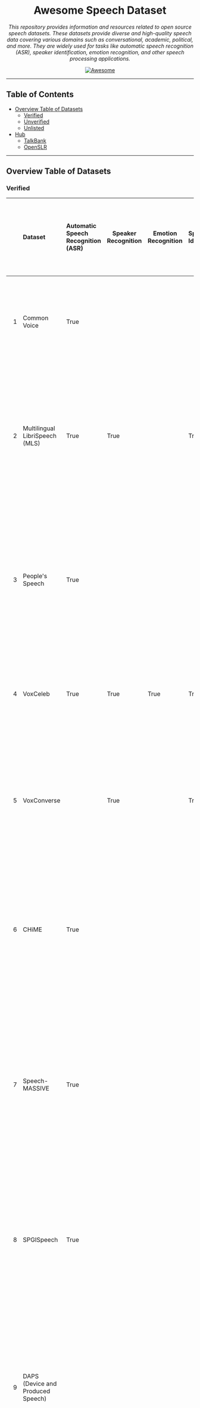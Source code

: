 <div align="center">

# Awesome Speech Dataset

*This repository provides information and resources related to open source speech datasets. These datasets provide
diverse and high-quality speech data covering various domains such as conversational, academic, political, and more.
They are widely used for tasks like automatic speech recognition (ASR), speaker identification, emotion recognition, and
other speech processing applications.*

[![Awesome](https://awesome.re/badge.svg)](https://awesome.re)

</div>

---

## Table of Contents

- [Overview Table of Datasets](#overview-table-of-datasets)
    - [Verified](#verified)
    - [Unverified](#unverified)
    - [Unlisted](#unlisted)
- [Hub](#hub)
    - [TalkBank](#talkbank)
    - [OpenSLR](#openslr)

---

## Overview Table of Datasets

### Verified

|    | Dataset                           | Automatic Speech Recognition (ASR) | Speaker Recognition | Emotion Recognition | Speaker Identification | Speaker Verification | Speech Separation | Speaker Diarisation (Diarization) | Voice Activity Detection (VAD) / Speech Activity Detection (SAD) / Speech Detection | Speech Enhancement | Answering Machine Detection (AMD) | Spoken Language Understanding (SLU) | Speech Translation (ST) | Language Identification (LID) | Text to Speech (TTS) | Spoken NER | Source separation  | Download                                                                                               | Multilingual | Source                                                                                     | Version | Paper                                                                                                                                                                                                                                                             | Interspeech | Description                                                                                                                                                                                                                                                                             |
|---:|:----------------------------------|:-----------------------------------|---------------------|---------------------|:-----------------------|----------------------|-------------------|-----------------------------------|-------------------------------------------------------------------------------------|--------------------|-----------------------------------|-------------------------------------|-------------------------|-------------------------------|----------------------|------------|--------------------|--------------------------------------------------------------------------------------------------------|--------------|--------------------------------------------------------------------------------------------|---------|-------------------------------------------------------------------------------------------------------------------------------------------------------------------------------------------------------------------------------------------------------------------|-------------|-----------------------------------------------------------------------------------------------------------------------------------------------------------------------------------------------------------------------------------------------------------------------------------------|
|  1 | Common Voice                      | True                               |                     |                     |                        |                      |                   |                                   |                                                                                     |                    |                                   |                                     |                         |                               |                      |            |                    | [Common Voice](https://commonvoice.mozilla.org/en/datasets)                                            | True         | Mozilla Foundation                                                                         | 21      |                                                                                                                                                                                                                                                                   |             | Massive multilingual, crowd-sourced speech corpus with 20,408+ hours across 124 languages (CC0 licensed).                                                                                                                                                                               |
|  2 | Multilingual LibriSpeech (MLS)    | True                               | True                |                     | True                   | True                 |                   |                                   |                                                                                     |                    |                                   |                                     |                         |                               |                      |            |                    | [facebook/multilingual_librispeech](https://huggingface.co/datasets/facebook/multilingual_librispeech) | True         | Facebook / Meta                                                                            | 1       |                                                                                                                                                                                                                                                                   |             | Multilingual LibriSpeech (MLS) is a large-scale multilingual corpus derived from LibriVox audiobooks, encompassing eight languages and designed to support research in speech processing tasks.                                                                                         |
|  3 | People's Speech                   | True                               |                     |                     |                        |                      |                   |                                   |                                                                                     |                    |                                   |                                     |                         |                               |                      |            |                    | [MLCommons/peoples_speech](https://huggingface.co/datasets/MLCommons/peoples_speech)                   |              | MLCommons                                                                                  | 1       | [The People's Speech: A Large-Scale Diverse English Speech Recognition Dataset for Commercial Usage](https://arxiv.org/abs/2111.09344)                                                                                                                            |             | The People's Speech dataset is a free-to-download, 30,000-hour (and growing) supervised conversational English speech recognition corpus licensed for academic and commercial use under CC-BY-SA (with a CC-BY subset).                                                                 |
|  4 | VoxCeleb                          | True                               | True                | True                | True                   | True                 | True              |                                   |                                                                                     |                    |                                   |                                     |                         |                               |                      |            |                    | [VoxCeleb](https://www.robots.ox.ac.uk/~vgg/data/voxceleb/vox2.html)                                   | True         | University of Oxford                                                                       | 2       | [VoxCeleb2: Deep Speaker Recognition](https://www.robots.ox.ac.uk/~vgg/publications/2018/Chung18a/chung18a.pdf)                                                                                                                                                   |             | Over 1 million utterances from 6,112 speakers (~2,442 hours) for state-of-the-art speaker recognition research.                                                                                                                                                                         |
|  5 | VoxConverse                       |                                    | True                |                     | True                   | True                 |                   | True                              |                                                                                     |                    |                                   |                                     |                         |                               |                      |            |                    | [VoxConverse](https://mm.kaist.ac.kr/datasets/voxconverse/)                                            |              | University of Oxford                                                                       |         | [Spot the conversation: speaker diarisation in the wild](https://arxiv.org/abs/2007.01216)                                                                                                                                                                        |             | VoxConverse is an audio-visual speaker diarization dataset comprising over 50 hours of multispeaker clips of human speech, automatically extracted and time-aligned from “in the wild” YouTube videos                                                                                   |
|  6 | CHiME                             | True                               |                     |                     |                        |                      |                   | True                              | True                                                                                | True               |                                   |                                     |                         |                               |                      |            |                    | [CHiME-6](https://openslr.org/150/)                                                                    |              | University of Sheffield                                                                    | 6       | [CHiME-6 Challenge:Tackling Multispeaker Speech Recognition for Unsegmented Recordings](https://arxiv.org/abs/2004.09249)                                                                                                                                         |             | A series of datasets focusing on speech in noisy environments (streets, cafés, homes). Includes CHiME-4 and CHiME-5/6, used for robust, far‐field ASR research.                                                                                                                         |
|  7 | Speech-MASSIVE                    | True                               |                     |                     |                        |                      |                   |                                   |                                                                                     |                    |                                   | True                                | True                    | True                          | True                 |            |                    | [FBK-MT/Speech-MASSIVE](https://huggingface.co/datasets/FBK-MT/Speech-MASSIVE)                         | True         | NAVER LABS                                                                                 |         | [Speech-MASSIVE: A Multilingual Speech Dataset for SLU and Beyond](https://arxiv.org/abs/2408.03900)                                                                                                                                                              | True        | Speech-MASSIVE is a publicly released multilingual speech dataset containing over 70 000 recordings in 12 typologically diverse languages, annotated for intent prediction and slot filling and designed to support SLU, ASR, language identification, and speech translation research. |
|  8 | SPGISpeech                        | True                               |                     |                     |                        |                      |                   |                                   |                                                                                     |                    |                                   |                                     |                         |                               |                      |            |                    | [kensho/spgispeech](https://huggingface.co/datasets/kensho/spgispeech)                                 |              | Kensho                                                                                     |         | [SPGISpeech: 5,000 hours of transcribed financial audio for fully formatted end-to-end speech recognition](https://arxiv.org/abs/2104.02014)                                                                                                                      | True        | SPGISpeech is a 5,000-hour, fully formatted, end-to-end English speech-to-text corpus of professionally transcribed financial earnings calls, released free for non-commercial use.                                                                                                     |
|  9 | DAPS (Device and Produced Speech) |                                    |                     |                     |                        |                      |                   |                                   |                                                                                     | True               |                                   |                                     |                         |                               |                      |            |                    | [DAPS (Device and Produced Speech) Dataset](https://zenodo.org/records/4660670)                        |              | Adobe Research / Center for Computer Research in Music and Acoustics (Stanford University) |         | [Can we Automatically Transform Speech Recorded on Common Consumer Devices in Real-World Environments into Professional Production Quality Speech? — A Dataset, Insights, and Challenges](https://ccrma.stanford.edu/~gautham/Site/daps_files/mysore-spl2015.pdf) |             | Thought for a couple of seconds The DAPS dataset is an aligned corpus of clean, professionally produced, and consumer-device recorded speech samples designed to train and evaluate algorithms that transform everyday recordings into studio-quality audio.                            |
| 10 | DipCo (Dinner Party Corpus)       | True                               |                     |                     | True                   |                      |                   |                                   |                                                                                     |                    |                                   |                                     |                         |                               |                      |            | True               | [DiPCo -- Dinner Party Corpus](https://zenodo.org/records/8122551)                                     |              | Amazon                                                                                     |         | [DiPCo -- Dinner Party Corpus](https://arxiv.org/abs/1909.13447)                                                                                                                                                                                                  | True        | The Dinner Party Corpus (DiPCo) is a multi-microphone dataset of natural English dinner-table conversations designed for benchmarking noise-robust and distant speech processing tasks.                                                                                                 |

### Unverified

| Dataset                                            | ASR  | Speaker Recognition | Emotion Recognition | SLU (Intent/Slot) | Spoken NER | Speaker Identification |
|:---------------------------------------------------|:-----|:--------------------|:--------------------|:------------------|:-----------|:-----------------------|
| Libriadapt                                         | True |                     |                     |                   |            |                        |
| Libri-CSS                                          | True |                     |                     |                   |            |                        |
| Microsoft Scalable Noisy Speech Dataset            | True |                     |                     |                   |            |                        |
| MSP Podcast Corpus                                 | True |                     |                     |                   |            |                        |
| Persian Consonant Vowel Combination (PCVC) Dataset | True |                     |                     |                   |            |                        |
| Speech Accent Archive                              | True |                     |                     |                   |            |                        |
| Speech Commands Dataset                            | True |                     |                     |                   |            |                        |
| Spoken Commands dataset                            | True |                     |                     |                   |            |                        |
| Spoken Wikipedia Corpora                           | True |                     |                     |                   |            |                        |
| Tatoeba                                            | True |                     |                     |                   |            |                        |
| TIMIT dataset                                      | True |                     |                     |                   |            |                        |
| Zero Resource Speech Challenge                     | True |                     |                     |                   |            |                        |
| Voice Gender Detection                             |      | True                |                     |                   |            |                        |
| RAVDESS                                            |      |                     | True                |                   |            |                        |
| CREMA-D                                            |      |                     | True                |                   |            |                        |
| AESDD                                              |      |                     | True                |                   |            |                        |
| ANAD                                               |      |                     | True                |                   |            |                        |
| BAVED                                              |      |                     | True                |                   |            |                        |
| CaFE                                               |      |                     | True                |                   |            |                        |
| CMU-MOSEI                                          |      |                     | True                |                   |            |                        |
| CMU-MOSI                                           |      |                     | True                |                   |            |                        |
| DEMoS                                              |      |                     | True                |                   |            |                        |
| DES                                                |      |                     | True                |                   |            |                        |
| EEKK                                               |      |                     | True                |                   |            |                        |
| Emo-DB                                             |      |                     | True                |                   |            |                        |
| EmoFilm                                            |      |                     | True                |                   |            |                        |
| EmoSynth                                           |      |                     | True                |                   |            |                        |
| Emotional Voices Database                          |      |                     | True                |                   |            |                        |
| Emotional Voice dataset - Nature                   |      |                     | True                |                   |            |                        |
| EmotionTTS                                         |      |                     | True                |                   |            |                        |
| Emov-DB                                            |      |                     | True                |                   |            |                        |
| EMOVO                                              |      |                     | True                |                   |            |                        |
| eNTERFACE05                                        |      |                     | True                |                   |            |                        |
| GEMEP corpus                                       |      |                     | True                |                   |            |                        |
| JL corpus                                          |      |                     | True                |                   |            |                        |
| Keio-ESD                                           |      |                     | True                |                   |            |                        |
| LEGO Corpus                                        |      |                     | True                |                   |            |                        |
| MSP-IMPROV                                         |      |                     | True                |                   |            |                        |
| Multimodal EmotionLines Dataset (MELD)             |      |                     | True                |                   |            |                        |
| MuSe-CAR                                           |      |                     | True                |                   |            |                        |
| OGVC                                               |      |                     | True                |                   |            |                        |
| RECOLA                                             |      |                     | True                |                   |            |                        |
| SAVEE Dataset                                      |      |                     | True                |                   |            |                        |
| SEMAINE                                            |      |                     | True                |                   |            |                        |
| SER Datasets                                       |      |                     | True                |                   |            |                        |
| SEWA                                               |      |                     | True                |                   |            |                        |
| ShEMO                                              |      |                     | True                |                   |            |                        |
| TESS                                               |      |                     | True                |                   |            |                        |
| URDU-Dataset                                       |      |                     | True                |                   |            |                        |
| VIVAE                                              |      |                     | True                |                   |            |                        |
| VoxPopuli                                          | True |                     |                     |                   |            | True                   |

| Dataset                                                | Download                                                                                           | Description                                                                                                                       | Source |
|--------------------------------------------------------|----------------------------------------------------------------------------------------------------|-----------------------------------------------------------------------------------------------------------------------------------|:------:|
| **CMU Wilderness**                                     | [CMU Wilderness](http://festvox.org/cmu_wilderness/)                                               | Speech dataset with multiple accents reciting passages from the Bible.                                                            |  True  |
| **DAPS Dataset**                                       | [DAPS Dataset](https://archive.org/details/daps_dataset)                                           | 20 speakers reading 5 excerpts each from public domain books (~14 minutes per speaker).                                           |  True  |
| **Libriadapt**                                         | [Libriadapt](https://github.com/akhilmathurs/libriadapt)                                           | Facilitates domain adaptation research for ASR models with three types of domain shifts.                                          |  True  |
| **Libri-CSS**                                          | [Libri-CSS](https://github.com/chenzhuo1011/libri_css)                                             | Derived from LibriSpeech by concatenating utterances to simulate conversational far‐field replays.                                |  True  |
| **Microsoft Scalable Noisy Speech Dataset**            | [MS-SNSD](https://github.com/microsoft/MS-SNSD)                                                    | Noisy speech dataset scalable to arbitrary sizes with varying speakers, noise types, and SNR levels.                              |  True  |
| **MSP Podcast Corpus**                                 | [MSP Podcast Corpus](https://ecs.utdallas.edu/research/researchlabs/msp-lab/MSP-Podcast.html)      | 100 hours of podcast speech from 100+ speakers, annotated with emotional labels and attribute-based descriptors.                  |  True  |
| **Persian Consonant Vowel Combination (PCVC) Dataset** | [PCVC](https://github.com/S-Malek/PCVC)                                                            | Modern Persian speech corpus of consonant-vowel combinations (138 samples per speaker) for ASR and speaker recognition.           |  True  |
| **sample_voice_data**                                  | [sample_voice_data](https://github.com/jim-schwoebel/sample_voice_data)                            | 52 audio files per class (male & female) for testing purposes.                                                                    |  True  |
| **Speech Accent Archive**                              | [Speech Accent Archive](https://www.kaggle.com/rtatman/speech-accent-archive/version/1)            | Dataset for various accent detection tasks.                                                                                       |  True  |
| **Speech Commands Dataset**                            | [Speech Commands Dataset](http://ai.googleblog.com/2017/08/launching-speech-commands-dataset.html) | 65,000 one-second utterances of 30 short words for keyword spotting.                                                              |  True  |
| **Spoken Commands dataset**                            | [Spoken Commands dataset](https://github.com/JohannesBuchner/spoken-command-recognition)           | Large database of free audio samples for voice activity detection and syllable recognition.                                       |  True  |
| **Spoken Wikipedia Corpora**                           | [Spoken Wikipedia Corpora](https://nats.gitlab.io/swc/)                                            | 38 GB dataset available in audio and non-audio formats based on Wikipedia articles.                                               |  True  |
| **Tatoeba**                                            | [Tatoeba](https://tatoeba.org/eng/downloads)                                                       | Large database of sentences, translations, and spoken audio for language learning.                                                |  True  |
| **TIMIT dataset**                                      | [TIMIT dataset](https://catalog.ldc.upenn.edu/LDC93S1)                                             | Broadband recordings of 630 speakers reading phonetically rich sentences with time-aligned transcriptions.                        | False  |
| **Zero Resource Speech Challenge**                     | [Zero Resource Speech Challenge](https://github.com/bootphon/zerospeech2017)                       | Challenge to build an end-to-end spoken dialogue system from scratch with zero linguistic expertise.                              |  True  |

| Dataset                    | Download                                                                          | Description                                                                   | OpenSource |
|----------------------------|-----------------------------------------------------------------------------------|-------------------------------------------------------------------------------|:----------:|
| **Voice Gender Detection** | [Voice Gender Detection](https://github.com/jim-schwoebel/voice_gender_detection) | GitHub repo for gender detection using the VoxCeleb dataset (7000+ speakers). |    True    |

| Dataset                                    | Download                                                                                                              | Description                                                                                                                 | OpenSource |
|--------------------------------------------|-----------------------------------------------------------------------------------------------------------------------|-----------------------------------------------------------------------------------------------------------------------------|:----------:|
| **RAVDESS**                                | [Zenodo RAVDESS](https://zenodo.org/record/1188976)                                                                   | 7,356 clips of emotional speech and song by 24 professional actors covering 8 emotions.                                     |    True    |
| **CREMA-D**                                | [CREMA-D GitHub](https://github.com/CheyneyComputerScience/CREMA-D)                                                   | 7,442 audio-visual clips from 91 actors performing 12 sentences in 6 emotions with crowd-sourced ratings.                   |    True    |
| **AESDD**                                  | [AESDD](http://m3c.web.auth.gr/research/aesdd-speech-emotion-recognition/)                                            | ~500 utterances by diverse actors simulating various emotions.                                                              |    True    |
| **ANAD**                                   | [ANAD](https://www.kaggle.com/suso172/arabic-natural-audio-dataset)                                                   | 1,384 recordings by multiple speakers with 3 emotions (angry, happy, surprised).                                            |    True    |
| **BAVED**                                  | [BAVED](https://www.kaggle.com/a13x10/basic-arabic-vocal-emotions-dataset)                                            | 1,935 recordings by 61 speakers (45 male, 16 female) focusing on vocal emotion.                                             |    True    |
| **CaFE**                                   | [CaFE](https://www.gel.usherbrooke.ca/audio/cafe.htm)                                                                 | 6 different sentences by 12 speakers (6 females, 6 males) for emotion recognition tasks.                                    |    True    |
| **CMU-MOSEI**                              | [CMU-MOSEI](https://www.amir-zadeh.com/datasets)                                                                      | 65 hours of annotated video and audio data from 1000+ speakers covering 6 emotions plus Likert scale ratings.               |    True    |
| **CMU-MOSI**                               | [CMU-MOSI](https://www.amir-zadeh.com/datasets)                                                                       | 2,199 opinion utterances annotated with sentiment on a seven-point scale.                                                   |    True    |
| **DEMoS**                                  | [DEMoS](https://zenodo.org/record/2544829)                                                                            | 9,365 emotional and 332 neutral samples produced by 68 native speakers.                                                     |    True    |
| **DES**                                    | [DES](http://kom.aau.dk/~tb/speech/Emotions/)                                                                         | Recordings from 4 speakers expressing 5 emotions: neutral, surprise, happiness, sadness, and anger.                         |    True    |
| **EEKK**                                   | [EEKK](https://metashare.ut.ee/repository/download/4d42d7a8463411e2a6e4005056b40024a19021a316b54b7fb707757d43d1a889/) | 26 passages read by 10 speakers in 4 emotions (joy, sadness, anger, neutral).                                               |    True    |
| **Emo-DB**                                 | [Emo-DB](http://emodb.bilderbar.info/index-1280.html)                                                                 | 800 recordings from 10 actors (balanced gender) covering 7 emotions.                                                        |    True    |
| **EmoFilm**                                | [EmoFilm](https://zenodo.org/record/1326428)                                                                          | 1,115 audio instances (sentences extracted from films) with emotional content.                                              |    True    |
| **EmoSynth**                               | [EmoSynth](https://zenodo.org/record/3727593)                                                                         | 144 audio files labeled by 40 listeners in terms of valence and arousal.                                                    |    True    |
| **Emotional Voices Database**              | [Emotional Voices Database](https://github.com/numediart/EmoV-DB)                                                     | Various emotions recorded by 5 voice actors (amused, angry, disgusted, neutral, sleepy).                                    |    True    |
| **Emotional Voice dataset - Nature**       | [Emotional Voice dataset - Nature](https://www.nature.com/articles/s41562-019-0533-6)                                 | 2,519 speech samples from 100 actors across 5 cultures, demonstrating at least 12 distinct emotions.                        |    True    |
| **EmotionTTS**                             | [EmotionTTS](https://github.com/emotiontts/emotiontts_open_db)                                                        | Recordings with transcripts by diverse speakers in 4 emotions (general, joy, anger, sadness) for TTS with emotional nuance. |    True    |
| **Emov-DB**                                | [Emov-DB](https://mega.nz/#F!KBp32apT!gLIgyWf9iQ-yqnWFUFuUHg!mYwUnI4K)                                                | 4-speaker recordings with emotions: neutral, sleepiness, anger, disgust, and amused.                                        |    True    |
| **EMOVO**                                  | [EMOVO](http://voice.fub.it/activities/corpora/emovo/index.html)                                                      | 6 actors reading 14 sentences in 6 emotions: disgust, fear, anger, joy, surprise, and sadness.                              |    True    |
| **eNTERFACE05**                            | [eNTERFACE05](http://www.enterface.net/enterface05/docs/results/databases/project2_database.zip)                      | Videos by 42 subjects from 14 nationalities in 6 emotions.                                                                  |    True    |
| **GEMEP corpus**                           | [GEMEP corpus](https://www.unige.ch/cisa/gemep)                                                                       | 10 actors portraying 10 states covering 12 primary and 5 additional emotions.                                               |    True    |
| **JL corpus**                              | [JL corpus](https://www.kaggle.com/tli725/jl-corpus)                                                                  | 2,400 recordings of 240 sentences by 4 actors; includes 5 primary and 5 secondary emotions.                                 |    True    |
| **Keio-ESD**                               | [Keio-ESD](http://research.nii.ac.jp/src/en/Keio-ESD.html)                                                            | Japanese male speaker dataset covering 47 different emotions.                                                               |    True    |
| **LEGO Corpus**                            | [LEGO Corpus](https://www.ultes.eu/ressources/lego-spoken-dialogue-corpus/)                                           | 347 dialogs (9,083 exchanges) with emotions classified into garbage, non-angry, slightly angry, and very angry.             |    True    |
| **MSP-IMPROV**                             | [MSP-IMPROV](https://ecs.utdallas.edu/research/researchlabs/msp-lab/MSP-Improv.html)                                  | 20 sentences by 12 actors covering 4 emotions plus an “other” category.                                                     |    True    |
| **Multimodal EmotionLines Dataset (MELD)** | [MELD](https://github.com/SenticNet/MELD)                                                                             | Over 1,400 dialogues and 13,000 utterances from the TV series *Friends* labeled with 7 emotions.                            |    True    |
| **MuSe-CAR**                               | [MuSe-CAR](https://zenodo.org/record/4134758)                                                                         | 40 hours and 25,000+ sentences from 70+ speakers for emotion recognition research.                                          |    True    |
| **OGVC**                                   | [OGVC](https://sites.google.com/site/ogcorpus/home/en)                                                                | 9,114 spontaneous and 2,656 acted utterances by 4 professional actors covering 9 emotional states.                          |    True    |
| **RECOLA**                                 | [RECOLA](https://diuf.unifr.ch/main/diva/recola/download.html)                                                        | 3.8 hours of recordings from 46 participants with continuous valence and arousal annotations.                               |    True    |
| **SAVEE Dataset**                          | [SAVEE Dataset](http://kahlan.eps.surrey.ac.uk/savee/)                                                                | 480 British English utterances from 4 male actors covering 7 different emotions.                                            |    True    |
| **SEMAINE**                                | [SEMAINE](https://semaine-db.eu/)                                                                                     | 95 dyadic conversations from 21 subjects with 5 FeelTrace annotations.                                                      |    True    |
| **SER Datasets**                           | [SER Datasets](https://github.com/SuperKogito/SER-datasets)                                                           | A collection of datasets aimed at emotion recognition in speech.                                                            |    True    |
| **SEWA**                                   | [SEWA](https://db.sewaproject.eu/)                                                                                    | Over 2,000 minutes of audiovisual data from 398 people with continuous valence and arousal annotations.                     |    True    |
| **ShEMO**                                  | [ShEMO](https://github.com/mansourehk/ShEMO)                                                                          | 3,000 semi-natural utterances (~3h25m) from 87 native-Persian speakers in 6 emotion categories.                             |    True    |
| **TESS**                                   | [TESS](https://tspace.library.utoronto.ca/handle/1807/24487)                                                          | 2,800 recordings by 2 actresses covering 7 emotions.                                                                        |    True    |
| **URDU-Dataset**                           | [URDU-Dataset](https://github.com/siddiquelatif/urdu-dataset)                                                         | 400 utterances by 38 speakers in 4 emotions (angry, happy, neutral, sad).                                                   |    True    |
| **VIVAE**                                  | [VIVAE](https://zenodo.org/record/4066235)                                                                            | 1,085 non-speech audio files from ~12 speakers covering 6 emotions.                                                         |    True    |

| Dataset       | Download                                                          | Description                                                                                                                   | OpenSource |
|---------------|-------------------------------------------------------------------|-------------------------------------------------------------------------------------------------------------------------------|:----------:|
| **VoxPopuli** | [VoxPopuli GitHub](https://github.com/facebookresearch/voxpopuli) | European Parliament recordings (2009–2020) in 23 languages; 400,000 hours of unlabeled and 1,800 hours of transcribed speech. |    True    |

| Dataset                     | Download                                                                         | Description                                                                                                                | OpenSource |
|-----------------------------|----------------------------------------------------------------------------------|----------------------------------------------------------------------------------------------------------------------------|:----------:|
| **LJSpeech-1.1**            | [LJSpeech Dataset](https://keithito.com/LJ-Speech-Dataset/)                      | Single-speaker English TTS dataset with 13,100 short audio clips (~24h) from a female speaker reading public-domain texts. |    True    |
| **VCTK (CSTR VCTK Corpus)** | [VCTK Corpus](https://datashare.ed.ac.uk/handle/10283/3443)                      | Multi-speaker English speech corpus with 109 speakers (≈44h total); used for accent-robust TTS and voice conversion.       |    True    |
| **Arabic Speech Corpus**    | [Arabic Speech Corpus](http://en.arabicspeechcorpus.com/)                        | Modern Standard Arabic (MSA) TTS corpus (1.5GB) with phonetic and orthographic transcriptions.                             |    True    |
| **EmotionTTS**              | [EmotionTTS](https://github.com/emotiontts/emotiontts_open_db)                   | TTS dataset with recordings in 4 emotions (general, joy, anger, sadness) for emotionally expressive synthesis.             |    True    |
| **Thorsten dataset**        | [Thorsten dataset](https://github.com/thorstenMueller/deep-learning-german-tts/) | German TTS dataset with 22,668 recorded phrases (~23h); ideal for deep-learning based TTS.                                 |    True    |

| Dataset                            | Download                                                                                      | Description                                                                                                               | OpenSource |
|------------------------------------|-----------------------------------------------------------------------------------------------|---------------------------------------------------------------------------------------------------------------------------|:----------:|
| **Awesome_Diarization**            | [Awesome_Diarization](https://github.com/jim-schwoebel/awesome-diarization)                   | Curated list of papers, libraries, datasets, and resources for speaker diarization research.                              |    True    |
| **AMI Corpus**                     | [AMI Corpus](http://groups.inf.ed.ac.uk/ami/corpus/)                                          | ~100h multi-party meetings recorded with multiple microphones and video; used for benchmarking diarization and ASR tasks. |   False    |
| **CallHome American English**      | [CallHome](https://catalog.ldc.upenn.edu/LDC97S42)                                            | Telephone conversations (~120 calls/~120h) frequently used for speaker diarization research.                              |   False    |
| **DIHARD Challenge datasets**      | [DIHARD Challenges](https://dihardchallenge.github.io/data.html)                              | Diverse, challenging audio datasets from various domains for diarization benchmarking.                                    |    True    |
| **Fisher English Training Speech** | [Fisher English](https://catalog.ldc.upenn.edu/LDC2004S13)                                    | ~2,000h conversational telephone speech recorded between pairs of strangers for ASR and diarization.                      |   False    |
| **AMI Headset Mix Dataset**        | [AMI Corpus](https://groups.inf.ed.ac.uk/ami/download/)                                       | Subset of AMI corpus designed for diarization research (close-talk recordings).                                           |   False    |
| **DIHARD Challenges**              | [DIHARD](https://dihardchallenge.github.io/)                                                  | Regularly updated challenges and datasets for evaluating diarization systems.                                             |    True    |
| **ICSI Meeting Corpus**            | [ICSI Corpus](https://catalog.ldc.upenn.edu/LDC2004S02)                                       | 75 multi-party meetings (72h) from multiple microphone channels with annotations for diarization.                         |   False    |
| **AMI Meeting Corpus**             | [AMI](https://groups.inf.ed.ac.uk/ami/corpus/)                                                | ~100h business meeting recordings with extensive annotations (diarization labels, speaker roles, dialogue acts).          |   False    |
| **LibriCSS**                       | [Libri-CSS](https://github.com/chenzhuo1011/libri_css)                                        | Derived from LibriSpeech to simulate diarization scenarios with varying speaker overlap and noise.                        |    True    |
| **CH-109 Dataset**                 | [CH109 Dataset](https://github.com/pyannote/pyannote-audio/tree/develop/tutorials/data/ch109) | Subset of CALLHOME corpus for diarization benchmarking (telephone conversations).                                         |    True    |
| **VoxSRC Challenges (VoxCeleb)**   | [VoxSRC](https://www.robots.ox.ac.uk/~vgg/data/voxceleb/competition.html)                     | Diarization challenge dataset based on VoxCeleb recordings with celebrity conversations.                                  |    True    |

| Dataset                     | Download                                                              | Description                                                                                               | OpenSource |
|-----------------------------|-----------------------------------------------------------------------|-----------------------------------------------------------------------------------------------------------|:----------:|
| **Deep Clustering Dataset** | [Deep Clustering Dataset](https://www.merl.com/demos/deep-clustering) | For training deep discriminative embeddings to solve the cocktail party problem.                          |    True    |
| **LibriMix**                | [LibriMix](https://github.com/JorisCos/LibriMix)                      | Open source dataset for source separation in noisy environments, derived from LibriSpeech and WHAM noise. |    True    |
| **SparseLibriMix**          | [SparseLibriMix](https://github.com/popcornell/SparseLibriMix)        | Test-set-only version for source separation with variable overlap-ratio.                                  |    True    |
| **VCTK-2Mix**               | [VCTK-2Mix](https://github.com/JorisCos/VCTK-2Mix)                    | Derived from VCTK and WHAM noise; designed as a test set for source separation experiments.               |    True    |
| **WHAM! and WHAMR!**        | [WHAM! and WHAMR!](http://wham.whisper.ai/)                           | Pairs two-speaker mixtures with real noise backgrounds; WHAMR! adds artificial reverberation.             |    True    |

| Dataset                        | Download                                                               | Description                                                                                            | OpenSource |
|--------------------------------|------------------------------------------------------------------------|--------------------------------------------------------------------------------------------------------|:----------:|
| **Coswara**                    | [Coswara](https://github.com/iiscleap/Coswara-Data)                    | Database of respiratory sounds (cough, breath, speech) from healthy and COVID-19 positive individuals. |    True    |
| **Parkinson's Speech Dataset** | [Parkinson's Speech Dataset](https://archive.org/details/daps_dataset) | Recordings from 20 Parkinson’s patients and 20 healthy subjects across 26 sound types (~20 MB).        |    True    |

| Dataset                            | Download                                                                                                   | Description                                                                                            | OpenSource |
|------------------------------------|------------------------------------------------------------------------------------------------------------|--------------------------------------------------------------------------------------------------------|:----------:|
| **AudioSet**                       | [AudioSet](https://research.google.com/audioset/)                                                          | Over 2M human-annotated 10-second video clips with a hierarchical ontology of 632 audio event classes. |    True    |
| **Bird Audio Detection Challenge** | [Bird Audio Detection Challenge](http://machine-listening.eecs.qmul.ac.uk/bird-audio-detection-challenge/) | Sound event dataset from live bio-acoustics monitoring projects (~5.4 GB).                             |    True    |
| **Environmental Audio Dataset**    | [Environmental Audio Dataset](http://www.cs.tut.fi/~heittolt/datasets)                                     | Manually annotated environmental audio recordings for sound research.                                  |    True    |
| **Free Music Archive**             | [Free Music Archive](https://github.com/mdeff/fma)                                                         | Approximately 1000 GB dataset for music analysis.                                                      |    True    |
| **Freesound Dataset**              | [Freesound Dataset](https://www.kaggle.com/c/freesound-audio-tagging-2019/data)                            | 678,511 candidate annotations for sound sources in audio clips from Freesound.                         |    True    |
| **Karoldvl-ESC**                   | [ESC-50](https://github.com/karoldvl/ESC-50)                                                               | 2,000 5-second environmental audio clips across 50 classes.                                            |    True    |
| **Million Song Dataset**           | [Million Song Dataset](https://labrosa.ee.columbia.edu/millionsong/)                                       | Audio features and metadata for one million popular music tracks (~280 GB).                            |    True    |
| **MUSDB18**                        | [MUSDB18](https://sigsep.github.io/datasets/musdb.html)                                                    | Multi-track music dataset for source separation (150 tracks, ~22 GB).                                  |    True    |
| **Public Domain Sounds**           | [Public Domain Sounds](http://pdsounds.tuxfamily.org/)                                                     | 524 MB collection of public domain sounds (635 sounds) for tasks like wake word detection.             |    True    |
| **RSC Sounds**                     | [RSC Sounds](https://github.com/2003scape/rsc-sounds)                                                      | 8-bit, u-law encoded, 8000 Hz PCM samples from RuneScape Classic.                                      |    True    |
| **Urban Sound Dataset**            | [Urban Sound Dataset](https://urbansounddataset.weebly.com/)                                               | 8,732 labeled urban sound excerpts (≤4s) from 10 classes.                                              |    True    |

| Dataset                  | Download                                                                                                                    | Description                                                                                                                          | OpenSource |
|--------------------------|-----------------------------------------------------------------------------------------------------------------------------|--------------------------------------------------------------------------------------------------------------------------------------|:----------:|
| **IBM Voicemail Corpus** | [Voicemail Corpus Part I](https://catalog.ldc.upenn.edu/LDC98S77)                                                           | IBM Voicemail Corpus with 1,801 messages (avg. 31s each; total ~15h) of actual voicemail recordings.                                 |   False    |
| **Infobip AMD**          | [Infobip AMD](https://www.infobip.com/docs/voice-and-video/getting-started#answering-machine-detection-add-ons-and-options) | Internal Infobip dataset with ~4,200 phone call audio files (trimmed to ~4s) used in AMD research.                                   |   False    |
| **Wavix Voicemail**      | [Wavix Voicemail](https://wavix.com/amd)                                                                                    | Wavix’s proprietary dataset supporting its AI-based answering machine detection engine, incorporating diverse accents and languages. |   False    |

| Dataset                                                                 | Download                                                                                           | Description                                                                                                                                     | OpenSource |
|-------------------------------------------------------------------------|----------------------------------------------------------------------------------------------------|-------------------------------------------------------------------------------------------------------------------------------------------------|:----------:|
| **AudioSet**                                                            | [AudioSet](https://research.google.com/audioset/)                                                  | Audio event dataset of 10-second clips from YouTube, annotated with a hierarchical ontology of 632 classes.                                     |    True    |
| **Speech Commands**                                                     | [Speech Commands Dataset](http://ai.googleblog.com/2017/08/launching-speech-commands-dataset.html) | Spoken words dataset designed for keyword spotting.                                                                                             |    True    |
| **ESC-50**                                                              | [ESC-50](https://github.com/karoldvl/ESC-50)                                                       | Labeled collection of 2,000 5-second environmental audio recordings across 50 classes.                                                          |    True    |
| **VGG-Sound**                                                           | [VGG-Sound](https://www.robots.ox.ac.uk/~vgg/data/vggsound/)                                       | Over 210k videos covering 310 audio classes, collected from YouTube.                                                                            |    True    |
| **EPIC-KITCHENS-100**                                                   | [EPIC-KITCHENS-100](https://epic-kitchens.github.io/EPIC-Kitchens-100/)                            | 100-hour, 20M-frame, 90K-action egocentric video dataset capturing long-term unscripted activities in 45 environments.                          |    True    |
| **FSD50K**                                                              | [FSD50K](https://zenodo.org/record/4060432)                                                        | Open dataset of 51,197 Freesound clips labeled with 200 classes (AudioSet ontology).                                                            |    True    |
| **UrbanSound8K**                                                        | [UrbanSound8K](https://urbansounddataset.weebly.com/urbansound8k.html)                             | 8,732 labeled urban sound excerpts (≤4s) from 10 classes.                                                                                       |    True    |
| **UCR Time Series Classification Archive**                              | [UCR Archive](https://www.cs.ucr.edu/~eamonn/time_series_data/)                                    | Archive of 128 time series datasets widely used for classification research.                                                                    |    True    |
| **DiCOVA**                                                              | [DiCOVA Challenge](https://dcase.community/challenge/2020/task-diCOVA/)                            | Dataset derived from Coswara for detecting COVID-19 from respiratory sounds.                                                                    |    True    |
| **FSDnoisy18k**                                                         | [FSDnoisy18k](https://zenodo.org/record/4060432) *(placeholder)*                                   | Open dataset with 42.5 hours of noisy audio clips across 20 sound event classes.                                                                |    True    |
| **SHD (Spiking Heidelberg Digits)**                                     | [SHD](https://github.com/Neuromorphic-Computing-Group/SHD-dataset)                                 | Spiking version of the Heidelberg Digits dataset, with audio converted into spike trains.                                                       |    True    |
| **VocalSound**                                                          | N/A                                                                                                | Free dataset of 21,024 crowdsourced recordings of laughter, coughs, sighs, and other vocalizations with speaker metadata.                       |    True    |
| **ICBHI Respiratory Sound Database**                                    | [ICBHI](https://www.icbhi.org/respiratory-sound-database/)                                         | Respiratory sound dataset originally compiled for the ICBHI 2017 Challenge.                                                                     |    True    |
| **EPIC-SOUNDS**                                                         | [EPIC-SOUNDS](https://epic-kitchens.github.io/EPIC-SOUNDS/)                                        | Large-scale dataset of audio annotations capturing temporal extents and class labels within egocentric video streams.                           |    True    |
| **YouTube-100M**                                                        | [YouTube-100M](https://research.google.com/youtube-100m/)                                          | 100 million YouTube videos with topic labels; extensive audio content; note: labels are machine-generated and may be noisy.                     |   False    |
| **SSC (Spiking Speech Commands v0.2)**                                  | [SSC](https://github.com/neuromorphic-computing-group/SSC)                                         | Spiking version of the Speech Commands dataset generated using an artificial cochlea model.                                                     |    True    |
| **aGender**                                                             | N/A                                                                                                | Dataset containing audio recordings labeled by age and gender.                                                                                  |    True    |
| **SONYC-UST-V2**                                                        | [SONYC-UST-V2](https://zenodo.org/record/3960431)                                                  | Urban sound tagging dataset from the SONYC acoustic sensor network with spatiotemporal metadata.                                                |    True    |
| **TAU-NIGENS Spatial Sound Events 2021**                                | [TAU-NIGENS](https://zenodo.org/record/4643708)                                                    | Spatial sound-scene recordings with annotated sound events in both microphone array and Ambisonics formats.                                     |    True    |
| **DCASE 2014**                                                          | [DCASE 2014](http://dcase.community/challenge2014/)                                                | Benchmark dataset for audio classification challenges organized in 2014.                                                                        |    True    |
| **HUME-VB**                                                             | [HUME-VB](https://github.com/hume-research/HUME-VB)                                                | The Hume Vocal Burst Database with emotion ratings for vocal bursts.                                                                            |    True    |
| **VGGSound-Sparse**                                                     | [VGGSound-Sparse](https://github.com/karoldvl/VGGSound-Sparse)                                     | Subset of VGG-Sound containing temporally sparse audio-visual clips for classification.                                                         |    True    |
| **InfantMarmosetsVox**                                                  | N/A                                                                                                | Dataset for multi-class call-type and caller identification from infant marmosets.                                                              |    True    |
| **SINGA:PURA**                                                          | [SINGA:PURA](https://github.com/singaporepolytechnic/singa-pura)                                   | Strongly-labelled polyphonic urban sound dataset collected across Singapore for noise monitoring and classification.                            |    True    |
| **BGG dataset (PUBG Gun Sound Dataset)**                                | N/A                                                                                                | Gun sound recordings from the PUBG game environment, covering various gun types, directions, and distances.                                     |   False    |
| **DEEP-VOICE: DeepFake Voice Recognition**                              | [DEEP-VOICE](https://github.com/jordanbird/deep-voice)                                             | Dataset containing real human speech and AI-generated (DeepFake) versions for voice conversion detection.                                       |   False    |
| **MeerKAT: Meerkat Kalahari Audio Transcripts**                         | N/A                                                                                                | Large-scale audio recordings and transcripts from free-ranging meerkats in the Kalahari, South Africa.                                          |    True    |
| **Multimodal PISA (Multimodal Piano Skills Assessment)**                | N/A                                                                                                | Dataset for multimodal piano skill assessment including audio recordings and hand bounding box annotations.                                     |    True    |
| **PC-GITA**                                                             | N/A                                                                                                | Spanish speech corpus designed to analyze speech impairments in individuals with Parkinson's Disease.                                           |    True    |
| **RESPIRATORY AND DRUG ACTUATION DATASET**                              | N/A                                                                                                | Dataset of respiratory and drug actuation sounds for evaluating inhalation technique in asthma treatment.                                       |    True    |
| **ReefSet**                                                             | N/A                                                                                                | Strongly labeled audio clips from coral reef habitats for testing audio embedding models in bioacoustics.                                       |    True    |
| **Sound-based drone fault classification using multitask learning**     | [Link](https://arxiv.org/abs/2304.11708)                                                           | Dataset for classifying drone faults from audio signals using a multitask learning framework.                                                   |    True    |
| **Zooniverse (HumBug Zooniverse)**                                      | N/A                                                                                                | Dataset of mosquito audio recordings collected via the Zooniverse platform, with labels for mosquito events.                                    |    True    |
| **nEMO**                                                                | N/A                                                                                                | Simulated dataset of emotional speech in Polish, recorded from nine actors portraying six emotional states.                                     |    True    |
| **Mudestreda (Mudestreda Multimodal Device State Recognition Dataset)** | N/A                                                                                                | Multimodal dataset (audio, time series, images) from an industrial milling device for state recognition, anomaly detection, and RUL estimation. |    True    |

### Unlisted

Reasons: Insufficient information, extracted from another dataset, not open source, etc.

- Speech Wikimedia
- AudioMNIST
- Free Spoken Digit Dataset
- MSR-86K
- MSNER
- IEMOCAP
- Spotify Podcast Datase
- Flickr Audio Caption Corpus
- ISOLET

---

## Hub

### TalkBank

The following table lists the TalkBank CABank corpora—naturalistic conversational recordings amenable to conversation
analysis—and additional related collections. Browse the full CABank online
at [TalkBank](https://ca.talkbank.org/access/).

| Dataset                   | Description                                                                 | OpenSource |
|---------------------------|-----------------------------------------------------------------------------|:----------:|
| **Bergmann**              | German emergency phone calls recorded by Jörg Bergmann.                     |    True    |
| **Bradford**              | Narrative samples from African American adults in Washington, D.C.          |    True    |
| **Business**              | Lingua Franca Business English phone calls.                                 |    True    |
| **CABNC**                 | Spoken language segment of the British National Corpus.                     |    True    |
| **CallFriend**            | Phone calls in Chinese, English, French, German, Japanese, and Spanish.     |    True    |
| **CallHome**              | Phone calls in Arabic, Chinese, English, German, Japanese, and Spanish.     |    True    |
| **CLAPI**                 | French conversations from the CLAPI Project.                                |    True    |
| **CORAAL**                | Corpus of Regional African American Language.                               |    True    |
| **CMU**                   | Conversations collected by CMU students (teaching use only).                |    True    |
| **Croatian**              | Informal conversations of adult speakers in various Croatian dialects.      |    True    |
| **Examples**              | Examples for testing the TalkBank browser.                                  |    True    |
| **Garfinkel-Seminars**    | Lectures by Harold Garfinkel, contributed by Johannes Wagner.               |    True    |
| **GCSAusE**               | Australian conversational recordings.                                       |    True    |
| **Goodwin**               | Conversation analysis video.                                                |    True    |
| **Grimshaw**              | An hour-long dissertation defense.                                          |    True    |
| **GulfWar**               | Radio call-in show discussions during the first Gulf War.                   |    True    |
| **Istriot**               | Conversations of 13 Istriot speakers.                                       |    True    |
| **ISL**                   | Conversations recorded for ASR testing in meetings.                         |    True    |
| **JOC**                   | Eight conversations from a special issue of the Journal of Communication.   |    True    |
| **Mambila**               | Conversations in Mambila.                                                   |    True    |
| **Mesolex**               | Mesolex corpus.                                                             |    True    |
| **MICASE**                | Michigan Corpus of Academic Spoken English.                                 |    True    |
| **Mopan**                 | Mopan narratives.                                                           |    True    |
| **MOVIN**                 | Conversations in Danish, German, French, English, and Italian.              |    True    |
| **Nahuatl**               | Nahuatl story of a shooting.                                                |    True    |
| **Sakura**                | Videotaped conversations of Japanese college students.                      |    True    |
| **SBCSAE**                | Santa Barbara Corpus of Spoken American English.                            |    True    |
| **SCoSE**                 | Saarbrücken Corpus of Spoken (American) English.                            |    True    |
| **SPIRE**                 | HCI design discussions.                                                     |    True    |
| **Taiwan Hakka**          | Conversations and narratives in Taiwan Hakka.                               |    True    |
| **Taiwan Mandarin**       | Conversations in Taiwan Mandarin.                                           |    True    |
| **Yiddish**               | Recordings of Hassidic Jews speaking Yiddish in New York.                   |    True    |
| **Yucatec**               | Storytelling in Yucatec Mayan.                                              |    True    |
| **Jefferson**             | Group transcriptions by Gail Jefferson.                                     |    True    |
| **Lingua Franca**         | Transcriptions by Gail Jefferson.                                           |    True    |
| **Newport Beach**         | Transcriptions by Gail Jefferson.                                           |    True    |
| **Poetics**               | Lecture in Boston (1977) by Gail Jefferson.                                 |    True    |
| **Watergate**             | Transcriptions from Watergate phone calls by Gail Jefferson.                |    True    |
| **Aligned**               | NB and Watergate raw audio files processed through ASR.                     |    True    |
| **SCOTUS**                | US Supreme Court recordings.                                                |    True    |
| **SCOTUS-Blackmun**       | Interview with Justice Henry Blackmun.                                      |    True    |
| **SCOTUS-Douglas**        | Interview with Justice William O. Douglas.                                  |    True    |
| **SCOTUS_Oral_Arguments** | Oral arguments in the US Supreme Court (38 years, each in its own archive). |    True    |

---

### OpenSLR

**OpenSLR** is an initiative to host speech and language resources with stable URLs for research in ASR, speaker
identification, TTS, and related fields. Learn more at [OpenSLR.org](http://www.openslr.org).

| Dataset                          | Description                                                                                                           | OpenSource |
|----------------------------------|-----------------------------------------------------------------------------------------------------------------------|:----------:|
| **SLR1: Yesno**                  | 60 recordings of one individual saying yes or no in Hebrew (each 8 words long).                                       |    True    |
| **SLR2: OpenFST**                | Mirror of the OpenFst toolkit.                                                                                        |    True    |
| **SLR3: sph2pipe**               | Mirror of the sph2pipe software.                                                                                      |    True    |
| **SLR4: sctk**                   | Mirror of the sctk scoring software.                                                                                  |    True    |
| **SLR5: MSU Switchboard**        | Transcripts and lexicon for the Switchboard corpus (Mississippi State).                                               |   False    |
| **SLR6: Vystadial**              | English and Czech speech data mirrored from the Vystadial project.                                                    |    True    |
| **SLR7: TED-LIUM**               | English speech corpus from TED talks (created by LIUM).                                                               |    True    |
| **SLR8: Sprakbanken**            | Danish pronunciation dictionary generated using eSpeak.                                                               |    True    |
| **SLR9: The AMI pack**           | Auxiliary non-speech data for building AMI systems with Kaldi.                                                        |    True    |
| **SLR10: SRE Data**              | Various files from SRE data used by NIST.                                                                             |   False    |
| **SLR11: LibriSpeech LMs**       | Language modeling resources, vocabulary, and G2P models for LibriSpeech.                                              |    True    |
| **SLR12: LibriSpeech**           | Large-scale (1000h) corpus of read English speech.                                                                    |    True    |
| **SLR13: RWCP**                  | Database of real-world sounds and room impulse responses (RWCP).                                                      |    True    |
| **SLR14: BEEP Dictionary**       | Phonemic transcriptions of 250,000+ English words (British pronunciations).                                           |    True    |
| **SLR15: SRE Speaker List**      | List linking speakers across NIST SRE corpora.                                                                        |    True    |
| **SLR16: The AMI Corpus**        | Acoustic speech data and metadata from the AMI corpus.                                                                |   False    |
| **SLR17: MUSAN**                 | Corpus of music, speech, and noise.                                                                                   |    True    |
| **SLR18: THCHS-30**              | Free Chinese speech corpus released by CSLT@Tsinghua University.                                                      |    True    |
| **SLR19: TED-LIUMv2**            | Second release of the TED-LIUM English speech corpus.                                                                 |    True    |
| **SLR20: Aachen IR**             | Aachen Impulse Response database (AIR).                                                                               |    True    |
| **SLR21: Spanish Word List**     | Spanish word list with frequencies from a large Spanish Gigaword corpus.                                              |    True    |
| **SLR22: THUYG-20**              | Free Uyghur speech database by CSLT@Tsinghua & Xinjiang University.                                                   |    True    |
| **SLR23: NIST LRE 2007 Key**     | Metadata for utterances in the LRE 2007 evaluation.                                                                   |   False    |
| **SLR24: Iban**                  | Iban language text and speech corpora for ASR.                                                                        |    True    |
| **SLR25: ALFFA**                 | African Languages in the Field: includes Amharic, Swahili, Wolof data.                                                |    True    |
| **SLR26: Simulated RIR**         | Database of simulated room impulse responses.                                                                         |    True    |
| **SLR27: Cantab-TEDLIUM**        | Cantab Research Language Models for the TED-LIUM database.                                                            |    True    |
| **SLR28: Room IR & Noise**       | Database of simulated/real room impulse responses and noises (16kHz, 16-bit).                                         |    True    |
| **SLR29: Sprakbanken_Swe**       | Swedish pronunciation dictionary.                                                                                     |    True    |
| **SLR30: Sinhala TTS**           | Sinhalese multi-speaker TTS corpora.                                                                                  |    True    |
| **SLR31: Mini LibriSpeech**      | Regression-test subset of the LibriSpeech corpus.                                                                     |    True    |
| **SLR32: Four South African**    | High-quality TTS data for four South African languages.                                                               |    True    |
| **SLR33: Aishell**               | Mandarin data provided by Beijing Shell Shell Technology Co., Ltd.                                                    |    True    |
| **SLR34: Santiago Spanish**      | Pronouncing dictionary for the Spanish language.                                                                      |    True    |
| **SLR35: Large Javanese**        | Javanese ASR data (~185K utterances).                                                                                 |    True    |
| **SLR36: Large Sundanese**       | Sundanese ASR data (~220K utterances).                                                                                |    True    |
| **SLR37: High-quality TTS (bn)** | Multi-speaker TTS data for Bangladesh and Indian Bengali.                                                             |    True    |
| **SLR38: Free ST Chinese**       | Free Chinese Mandarin corpus by Surfingtech (855 speakers, 102600 utterances).                                        |    True    |
| **SLR39: Heroico**               | Spanish data mirrored from the LDC.                                                                                   |    True    |
| **SLR40: Zeroth-Korean**         | Korean ASR corpus from the Zeroth Project.                                                                            |    True    |
| **SLR41: TTS for Javanese**      | Multi-speaker TTS data for Javanese.                                                                                  |    True    |
| **SLR42: TTS for Khmer**         | Multi-speaker TTS data for Khmer.                                                                                     |    True    |
| **SLR43: TTS for Nepali**        | Multi-speaker TTS data for Nepali.                                                                                    |    True    |
| **SLR44: TTS for Sundanese**     | Multi-speaker TTS data for Sundanese.                                                                                 |    True    |
| **SLR45: Free ST American**      | Free American English corpus by Surfingtech (10 speakers, ~350 utterances each).                                      |    True    |
| **SLR46: Tunisian_MSA**          | Tunisian Modern Standard Arabic speech data.                                                                          |    True    |
| **SLR47: Primewords**            | 100h Chinese Mandarin data from Shanghai Primewords.                                                                  |    True    |
| **SLR48: MADCAT Arabic splits**  | Unofficial data splits for LDC’s MADCAT Arabic corpus.                                                                |    True    |
| **SLR49: VoxCeleb Data**         | Various files for the VoxCeleb datasets.                                                                              |    True    |
| **SLR50: MADCAT Chinese splits** | Unofficial data splits for LDC’s MADCAT Chinese corpus.                                                               |    True    |
| **SLR51: TED-LIUM Release 3**    | Third release of the TED-LIUM corpus.                                                                                 |    True    |
| **SLR52: Large Sinhala**         | Sinhala ASR data (~185K utterances).                                                                                  |    True    |
| **SLR53: Large Bengali**         | Bengali ASR data (~196K utterances).                                                                                  |    True    |
| **SLR54: Large Nepali**          | Nepali ASR data (~157K utterances).                                                                                   |    True    |
| **SLR55: CLMAD**                 | Chinese Language Model Adaptation Dataset.                                                                            |    True    |
| **SLR56: IAM Aachen splits**     | Aachen train/test/val splits for the IAM dataset.                                                                     |    True    |
| **SLR57: African Accented FR**   | Recordings of African-accented French speech.                                                                         |    True    |
| **SLR58: Pansori-TEDxKR**        | Korean speech from TEDx talks.                                                                                        |    True    |
| **SLR59: ParlamentParla**        | Catalan speech from Catalan Parliamentary sessions.                                                                   |    True    |
| **SLR60: LibriTTS**              | Large-scale English TTS corpus derived from LibriSpeech (2,456 speakers, ~585h).                                      |    True    |
| **SLR61: Argentinian Spanish**   | Crowdsourced Argentinian Spanish data (~5739 recordings).                                                             |    True    |
| **SLR62: aidatatang_200zh**      | 200h Chinese Mandarin speech corpus from Beijing DataTang.                                                            |    True    |
| **SLR63: Malayalam**             | Crowdsourced Malayalam multi-speaker speech dataset.                                                                  |    True    |
| **SLR64: Marathi**               | Crowdsourced Marathi multi-speaker speech dataset.                                                                    |    True    |
| **SLR65: Tamil**                 | Crowdsourced Tamil multi-speaker speech dataset.                                                                      |    True    |
| **SLR66: Telugu**                | Crowdsourced Telugu multi-speaker speech dataset.                                                                     |    True    |
| **SLR67: TEDx Spanish**          | Spanish data extracted from TEDx Talks.                                                                               |    True    |
| **SLR68: MAGICDATA**             | 755h Mandarin speech from 1080 speakers by Magic Data Technology Co.                                                  |    True    |
| **SLR69: Catalan**               | Crowdsourced high-quality Catalan speech dataset.                                                                     |    True    |
| **SLR70: Nigerian English**      | Crowdsourced high-quality Nigerian English speech dataset.                                                            |    True    |
| **SLR71: Chilean Spanish**       | Crowdsourced high-quality Chilean Spanish speech dataset.                                                             |    True    |
| **SLR72: Colombian Spanish**     | Crowdsourced high-quality Colombian Spanish speech dataset.                                                           |    True    |
| **SLR73: Peruvian Spanish**      | Crowdsourced high-quality Peruvian Spanish speech dataset.                                                            |    True    |
| **SLR74: Puerto Rico Spanish**   | Crowdsourced high-quality Puerto Rico Spanish speech dataset.                                                         |    True    |
| **SLR75: Venezuelan Spanish**    | Crowdsourced high-quality Venezuelan Spanish speech dataset.                                                          |    True    |
| **SLR76: Basque**                | Crowdsourced high-quality Basque speech dataset.                                                                      |    True    |
| **SLR77: Galician**              | Crowdsourced high-quality Galician speech dataset.                                                                    |    True    |
| **SLR78: Gujarati**              | Crowdsourced high-quality Gujarati multi-speaker dataset.                                                             |    True    |
| **SLR79: Kannada**               | Crowdsourced high-quality Kannada multi-speaker dataset.                                                              |    True    |
| **SLR80: Burmese**               | Crowdsourced high-quality Burmese speech dataset.                                                                     |    True    |
| **SLR81: Small Audio Clips**     | 20 one-second audio clips from various sources (for testing).                                                         |    True    |
| **SLR82: CN-Celeb**              | Free Chinese Speaker Recognition corpus by CSLT@Tsinghua University (1,000 speakers).                                 |    True    |
| **SLR83: UK/Irish English**      | Crowdsourced UK/Ireland dialect speech data (male & female).                                                          |    True    |
| **SLR84: ScribbleLens**          | Dutch cursive handwriting (16-18th century pages/lines) for AI research.                                              |    True    |
| **SLR85: HI-MIA**                | Far-field text-dependent speaker verification dataset (AISHELL Speaker Verification Challenge 2019).                  |    True    |
| **SLR86: Yoruba**                | Crowdsourced high-quality Yoruba speech dataset.                                                                      |    True    |
| **SLR87: MobvoiHotwords**        | Chinese hotword detection dataset from Mobvoi Co., Ltd.                                                               |    True    |
| **SLR88: Att-HACK**              | French expressive speech database (social attitudes).                                                                 |    True    |
| **SLR89: Yoloxóchitl-Mixtec**    | Yolóxochitl Mixtec speech with transcription.                                                                         |    True    |
| **SLR92: Puebla-Nahuatl**        | Puebla Nahuatl speech with transcription.                                                                             |    True    |
| **SLR93: AISHELL-3**             | Mandarin TTS data by Beijing Shell Shell Technology (218 speakers, ~85h).                                             |    True    |
| **SLR94: MLS**                   | Multilingual LibriSpeech dataset derived from LibriVox.                                                               |    True    |
| **SLR95: Thorsten Müller**       | Free single German speaker TTS dataset (>23h) by Thorsten Müller & Dominik Kreutz.                                    |    True    |
| **SLR96: Russian LibriSpeech**   | Russian ASR dataset based on LibriVox audiobooks.                                                                     |    True    |
| **SLR97: Deeply Korean**         | Korean read-speech corpus with 3 text sentiments and 3 vocal sentiments (recorded in 3 places).                       |    True    |
| **SLR98: Deeply Parent-Child**   | Parent-child vocal interaction dataset (fairy tales, songs, etc.) recorded in 3 places at 3 distances via smartphone. |    True    |
| **SLR99: Deeply Nonverbal**      | Human nonverbal vocal sound dataset by Deeply Inc.                                                                    |    True    |
| **SLR100: Multilingual TEDx**    | Multilingual TEDx talks corpus for speech recognition and translation.                                                |    True    |
| **SLR101: speechocean762**       | Pronunciation scoring dataset with each utterance labeled by five human experts.                                      |    True    |
| **SLR102: Kazakh Speech**        | 330h crowdsourced Kazakh corpus by ISSAI.                                                                             |    True    |
| **SLR103: MUCS sub-task1**       | Multilingual/code-switching ASR Challenge datasets for low-resource Indian languages.                                 |    True    |
| **SLR104: MUCS sub-task2**       | Follow-up data for multilingual/code-switching ASR challenges.                                                        |    True    |
| **SLR105: nicolingua-0003**      | West African Radio Corpus.                                                                                            |    True    |
| **SLR106: nicolingua-0004**      | West African Virtual Assistant Speech Recognition Corpus.                                                             |    True    |
| **SLR107: Totonac**              | Totonac speech with transcription.                                                                                    |    True    |
| **SLR108: MediaSpeech**          | French, Arabic, Turkish, and Spanish media speech datasets.                                                           |    True    |
| **SLR109: Hi-Fi TTS**            | Multi-speaker English TTS dataset (Hi-Fi TTS).                                                                        |    True    |
| **SLR110: German Emotional**     | Free emotional single German speaker dataset by Thorsten Müller & Dominik Kreutz.                                     |    True    |
| **SLR111: AISHELL-4**            | Free Mandarin multi-channel meeting corpus (120h).                                                                    |    True    |
| **SLR112: Samromur 21.05**       | Icelandic speech corpus (May 2021 release).                                                                           |    True    |
| **SLR113: SEOUL CORPUS**         | Korean Corpus of Spontaneous Speech from an NRF-funded project.                                                       |    True    |
| **SLR114: Golos**                | Russian ASR dataset (~1240h) with acoustic and language models.                                                       |    True    |
| **SLR115: EmoV_DB**              | Emotional speech database for synthesis/generation (English).                                                         |    True    |
| **SLR116: Samrómur Queries**     | Icelandic speech corpus focused on queries (Dec 2021 release).                                                        |    True    |
| **SLR117: Samrómur Children**    | Icelandic speech from children (ages 4–17, Sep 2021 release).                                                         |    True    |
| **SLR118: 1111 Hours Hindi**     | Data for 1111 Hours Hindi ASR Challenge (closed, self-supervised, open).                                              |    True    |
| **SLR119: AliMeeting**           | Free Mandarin multi-channel meeting corpus by Alibaba Group.                                                          |    True    |
| **SLR120: HI-MIA-CW**            | Free Mandarin supplemental corpus to HI-MIA (negative samples for “Hi, Mia” wake word).                               |    True    |
| **SLR121: WenetSpeech**          | 10,000+ hour multi-domain Mandarin corpus for speech recognition.                                                     |    True    |
| **SLR122: Kashmiri**             | Audio+text corpus for the Kashmiri language.                                                                          |    True    |
| **SLR123: MAGICDATA Convers**    | 180h annotated spontaneous Mandarin speech from Magic Data.                                                           |    True    |
| **SLR124: TIBMD@MUC**            | Tibetan multi-dialect dataset (84.33h).                                                                               |    True    |
| **SLR125: Faroese BLARK**        | Faroese Basic Language Resource Kit 1.0.                                                                              |    True    |
| **SLR126: IISc-MILE Kannada**    | Kannada transcribed speech corpus for ASR.                                                                            |    True    |
| **SLR127: IISc-MILE Tamil**      | Tamil transcribed speech corpus for ASR.                                                                              |    True    |
| **SLR128: Samrómur Unverified**  | Icelandic speech (~2,200h) mostly unverified (July 2022 release).                                                     |    True    |
| **SLR129: BibleTTS**             | Large African multilingual TTS corpus (high fidelity).                                                                |    True    |
| **SLR130: Samrómur L2**          | Icelandic speech (~150h) from L2 (non-native speakers, Jul 2022).                                                     |    True    |
| **SLR131: Samrómur Mimic**       | Icelandic speech (66.7h) where users mimic utterances (Sep 2022).                                                     |    True    |
| **SLR132: Mohammed**             | Arabic speech-to-text Quran data.                                                                                     |    True    |
| **SLR133: XBMU-AMDO31**          | Tibetan Amdo dialect speech data from Northwest Minzu University.                                                     |    True    |
| **SLR134: SASPEECH**             | Hebrew (single speaker, 30h) with transcripts.                                                                        |    True    |
| **SLR135: Libri-Mixed-Speakers** | English audio of simultaneous speakers derived from LibriTTS.                                                         |    True    |
| **SLR136: EMNS**                 | Emotive single-speaker dataset for narrative storytelling (with emotion labels).                                      |    True    |
| **SLR137: Silbo Gomero**         | 49 minutes of Silbo Gomero whistled language from 4 whistlers.                                                        |    True    |
| **SLR138: SHALCAS22A**           | Chinese Mandarin corpus by Shanghai Acoustics Laboratory & Wuxi Sandu.                                                |    True    |
| **SLR139: Audiocite.net**        | French audiobook recordings from audiocite.net.                                                                       |    True    |
| **SLR140: Kazakh Speech (KSD)**  | 554h open-source Kazakh corpus from Al-Farabi Kazakh National University.                                             |    True    |
| **SLR141: LibriTTS-R**           | Improved sound-quality version of LibriTTS (large-scale English TTS).                                                 |    True    |
| **SLR142: The MC Speech**        | Polish speech dataset with 24,018 short clips of a single speaker.                                                    |    True    |
| **SLR143: Nepali TTS**           | Nepali text-to-speech data (male and female).                                                                         |    True    |
| **SLR144: SlideSpeech**          | Large-scale English multi-modal corpus (audio-visual) provided by Alibaba Group.                                      |    True    |
| **SLR145: LibriSpeech-PC**       | LibriSpeech text with punctuation and capitalization.                                                                 |    True    |
| **SLR146: CML-TTS**              | Multilingual dataset for TTS in low-resource languages.                                                               |    True    |
| **SLR147: Veracruz Orizaba**     | Orizaba Nahuatl (ISO 639-3: nlv) speech corpus.                                                                       |    True    |
| **SLR148: Tepetzintla**          | Zacatlán-Ahuacatlán-Tepetzintla (Puebla) Nahuatl (ISO 639-3: nhi) speech corpus.                                      |    True    |
| **SLR149: Tibetan Greetings**    | Selected Tibetan greetings data from various dialectal regions.                                                       |    True    |
| **SLR150: CHiME-6**              | English multi-channel far-field meeting data from CHiME-5 with synchronization fixes.                                 |    True    |
| **SLR151: Kallaama**             | Wolof, Pulaar, and Sereer speech data.                                                                                |    True    |
| **SLR152: Pragmatic Similarity** | Perceived similarity judgments between utterance pairs (English & Spanish).                                           |    True    |
| **SLR153: Yerevan City Mag**     | Free Armenian news text corpus from Yerevan City Magazine.                                                            |    True    |
| **SLR154: ArmenianGrqaserAudio** | Audio-text pairs from Grqaser.org audiobooks (Armenian).                                                              |    True    |
| **SLR155: SBCSAE**               | Santa Barbara Corpus of Spoken American English, mirrored from UCSB.                                                  |    True    |
| **SLR156: SMIIP-TV**             | Short-term time-varying speaker verification dataset.                                                                 |    True    |
| **SLR157: Sagalee**              | ASR dataset for Oromo (“Sagalee”).                                                                                    |    True    |

